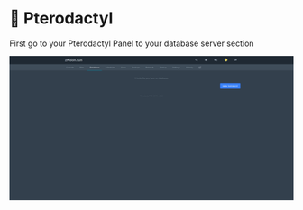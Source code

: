 # 🐧 Pterodactyl

First go to your Pterodactyl Panel to your database server section

<img src="../../.gitbook/assets/image (1).png" alt="" data-size="original">
